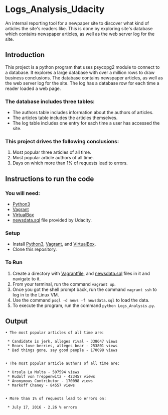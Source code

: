 # Logs_Analysis_Udacity
An internal reporting tool for a newpaper site to discover what kind of articles the site's readers like. This is done by exploring site's database which contains newspaper articles, as well as the web server log for the site.

## Introduction

This project is a python program that uses psycopg2 module to connect to a database. It explores a large database with over a million rows to draw business conclusions. The database contains newspaper articles, as well as the web server log for the site. The log has a database row for each time a reader loaded a web page.

### The database includes three tables:
* The authors table includes information about the authors of articles.
* The articles table includes the articles themselves.
* The log table includes one entry for each time a user has accessed the site.

### This project drives the following conclusions:
1. Most popular three articles of all time.
2. Most popular article authors of all time.
3. Days on which more than 1% of requests lead to errors.

## Instructions to run the code

### You will need:
* [Python3](https://www.python.org/downloads/)
* [Vagrant](https://www.vagrantup.com/)
* [VirtualBox](https://www.virtualbox.org/wiki/Downloads)
* [newsdata.sql](https://d17h27t6h515a5.cloudfront.net/topher/2016/August/57b5f748_newsdata/newsdata.zip) file provided by Udacity.

### Setup

* Install [Python3](https://www.python.org/downloads/), [Vagrant](https://www.vagrantup.com/), and [VirtualBox](https://www.virtualbox.org/wiki/Downloads).
* Clone this repository.

### To Run
1. Create a directory with [Vagrantfile](https://github.com/udacity/fullstack-nanodegree-vm/blob/master/vagrant/Vagrantfile), and [newsdata.sql](https://d17h27t6h515a5.cloudfront.net/topher/2016/August/57b5f748_newsdata/newsdata.zip) files in it and navigate to it. 
2. From your terminal, run the command ``vagrant up``. 
3. Once you got the shell prompt back, run the command ``vagrant ssh`` to log in to the Linux VM.
5. Use the command ``psql -d news -f newsdata.sql`` to load the data.
6. To execute the program, run the command ``python Logs_Analysis.py``.

## Output
```
• The most popular articles of all time are:

 * Candidate is jerk, alleges rival - 338647 views
 * Bears love berries, alleges bear - 253801 views
 * Bad things gone, say good people - 170098 views


• The most popular article authors of all time are:

 * Ursula La Multa - 507594 views
 * Rudolf von Treppenwitz - 423457 views
 * Anonymous Contributor - 170098 views
 * Markoff Chaney - 84557 views


• More than 1% of requests lead to errors on:

 * July 17, 2016 - 2.26 % errors

```

